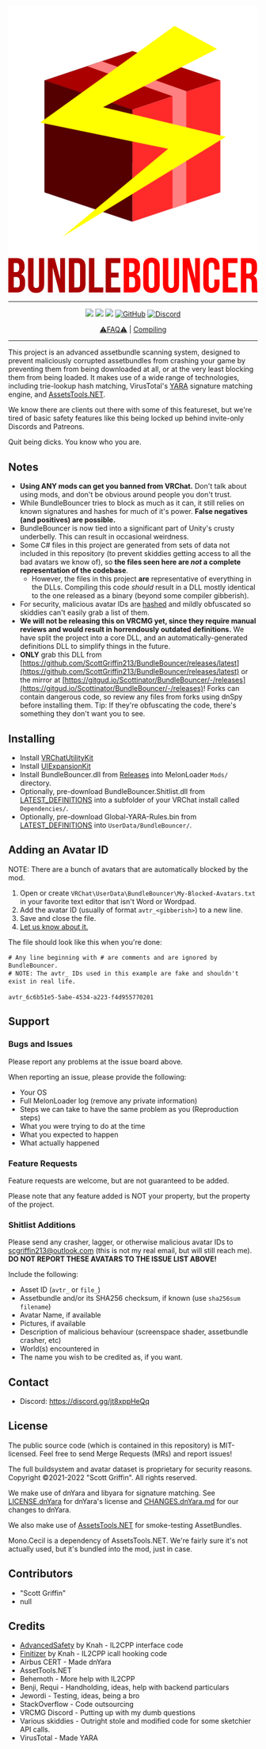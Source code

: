 <p align="center">
  <a href="#"><img src="https://github.com/ScottGriffin213/BundleBouncer/raw/main/BundleBouncer/images/png/BundleBouncer-512.png"></a>
  <a href="#"><img src="https://github.com/ScottGriffin213/BundleBouncer/raw/main/BundleBouncer/images/png/BundleBouncer-text.png"></a>
</p>

---

<p align="center">
	<a href="https://github.com/ScottGriffin213/BundleBouncer/releases/latest"><img src="https://img.shields.io/github/v/release/ScottGriffin213/BundleBouncer?label=latest&style=for-the-badge"></a>
	<a href="https://github.com/ScottGriffin213/BundleBouncer/releases"><img src="https://img.shields.io/github/downloads/ScottGriffin213/BundleBouncer/total.svg?style=for-the-badge"></a>
	<a href="https://github.com/ScottGriffin213/BundleBouncer/graphs/contributors"><img src="https://img.shields.io/github/contributors/ScottGriffin213/BundleBouncer?style=for-the-badge"></a>
	<a href="https://github.com/ScottGriffin213/BundleBouncer/graphs/contributors"><img alt="GitHub" src="https://img.shields.io/github/license/ScottGriffin213/BundleBouncer?style=for-the-badge"></a>
  <a href="https://discord.gg/jt8xppHeQq"><img alt="Discord" src="https://img.shields.io/discord/935695835012952085?style=for-the-badge"></a>
</p>

<p align="center">
  <a href="https://github.com/ScottGriffin213/BundleBouncer/wiki/FAQ">⚠️FAQ⚠️</a>
  |
  <a href="https://github.com/ScottGriffin213/BundleBouncer/wiki/Compiling">Compiling</a>
</p>

---

This project is an advanced assetbundle scanning system, designed to prevent maliciously corrupted assetbundles from crashing your game by preventing them from being downloaded at all, or at the very least blocking them from being loaded.  It makes use of a wide range of technologies, including trie-lookup hash matching, VirusTotal's [YARA](http://virustotal.github.io/yara/) signature matching engine, and [AssetsTools.NET](https://github.com/nesrak1/AssetsTools.NET).

We know there are clients out there with some of this featureset, but we're tired of basic safety features like this being locked up behind invite-only Discords and Patreons.

Quit being dicks.  You know who you are.

## Notes

* **Using ANY mods can get you banned from VRChat.** Don't talk about using mods, and don't be obvious around people you don't trust.
* While BundleBouncer tries to block as much as it can, it still relies on known signatures and hashes for much of it's power.  **False negatives (and positives) are possible.**
* BundleBouncer is now tied into a significant part of Unity's crusty underbelly.  This can result in occasional weirdness.
* Some C# files in this project are generated from sets of data not included in this repository (to prevent skiddies getting access to all the bad avatars we know of), so **the files seen here are _not_ a complete representation of the codebase**.
  * However, the files in this project **are** representative of everything in the DLLs. Compiling this code *should* result in a DLL mostly identical to the one released as a binary (beyond some compiler gibberish).
* For security, malicious avatar IDs are [hashed](https://en.wikipedia.org/wiki/Cryptographic_hash_function) and mildly obfuscated so skiddies can't easily grab a list of them.
* **We will not be releasing this on VRCMG yet, since they require manual reviews and would result in horrendously outdated definitions.** We have split the project into a core DLL, and an automatically-generated definitions DLL to simplify things in the future.
* **ONLY** grab this DLL from [https://github.com/ScottGriffin213/BundleBouncer/releases/latest](https://github.com/ScottGriffin213/BundleBouncer/releases/latest) or the mirror at [https://gitgud.io/Scottinator/BundleBouncer/-/releases](https://gitgud.io/Scottinator/BundleBouncer/-/releases)! Forks can contain dangerous code, so review any files from forks using dnSpy before installing them. Tip:  If they're obfuscating the code, there's something they don't want you to see.

## Installing

* Install [VRChatUtilityKit](https://github.com/SleepyVRC/Mods#vrchatutilitykit)
* Install [UIExpansionKit](https://github.com/knah/VRCMods)
* Install BundleBouncer.dll from [Releases](https://github.com/ScottGriffin213/BundleBouncer/releases/latest) into MelonLoader `Mods/` directory.
* Optionally, pre-download BundleBouncer.Shitlist.dll from [LATEST_DEFINITIONS](https://github.com/ScottGriffin213/BundleBouncer/releases/tag/LATEST_DEFINITIONS) into a subfolder of your VRChat install called `Dependencies/`.
* Optionally, pre-download Global-YARA-Rules.bin from [LATEST_DEFINITIONS](https://github.com/ScottGriffin213/BundleBouncer/releases/tag/LATEST_DEFINITIONS) into `UserData/BundleBouncer/`.

## Adding an Avatar ID
NOTE: There are a bunch of avatars that are automatically blocked by the mod.

1. Open or create `VRChat\UserData\BundleBouncer\My-Blocked-Avatars.txt` in your favorite text editor that isn't Word or Wordpad.
2. Add the avatar ID (usually of format `avtr_<gibberish>`) to a new line.
3. Save and close the file.
4. [Let us know about it.](#shitlist-additions)

The file should look like this when you're done:

```
# Any line beginning with # are comments and are ignored by BundleBouncer.
# NOTE: The avtr_ IDs used in this example are fake and shouldn't exist in real life.

avtr_6c6b51e5-5abe-4534-a223-f4d955770201
```

## Support

### Bugs and Issues

Please report any problems at the issue board above.

When reporting an issue, please provide the following:

* Your OS
* Full MelonLoader log (remove any private information)
* Steps we can take to have the same problem as you (Reproduction steps)
* What you were trying to do at the time
* What you expected to happen
* What actually happened

### Feature Requests

Feature requests are welcome, but are not guaranteed to be added.

Please note that any feature added is NOT your property, but the property of the project.

### Shitlist Additions

Please send any crasher, lagger, or otherwise malicious avatar IDs to scgriffin213@outlook.com (this is not my real email, but will still reach me). **DO NOT REPORT THESE AVATARS TO THE ISSUE LIST ABOVE!**

Include the following:

* Asset ID (`avtr_` or `file_`)
* Assetbundle and/or its SHA256 checksum, if known (use `sha256sum filename`)
* Avatar Name, if available
* Pictures, if available
* Description of malicious behaviour (screenspace shader, assetbundle crasher, etc)
* World(s) encountered in
* The name you wish to be credited as, if you want.

## Contact

* Discord: https://discord.gg/jt8xppHeQq

## License

The public source code (which is contained in this repository) is MIT-licensed. Feel free to send Merge Requests (MRs) and report issues!

The full buildsystem and avatar dataset is proprietary for security reasons. Copyright &copy;2021-2022 "Scott Griffin". All rights reserved.

We make use of dnYara and libyara for signature matching.  See [LICENSE.dnYara](licenses/LICENSE.dnYara) for dnYara's license and [CHANGES.dnYara.md](licenses/CHANGES.dnYara.md) for our changes to dnYara.

We also make use of [AssetsTools.NET](https://github.com/nesrak1/AssetsTools.NET) for smoke-testing AssetBundles.

Mono.Cecil is a dependency of AssetsTools.NET. We're fairly sure it's not actually used, but it's bundled into the mod, just in case.
## Contributors

* "Scott Griffin"
* null

## Credits

* [AdvancedSafety](https://github.com/knah/VRCMods/tree/master/AdvancedSafety) by Knah - IL2CPP interface code
* [Finitizer](https://github.com/knah/VRCMods/tree/master/Finitizer) by Knah - IL2CPP icall hooking code
* Airbus CERT - Made dnYara
* AssetTools.NET
* Behemoth - More help with IL2CPP
* Benji, Requi - Handholding, ideas, help with backend particulars
* Jewordi - Testing, ideas, being a bro
* StackOverflow - Code outsourcing
* VRCMG Discord - Putting up with my dumb questions
* Various skiddies - Outright stole and modified code for some sketchier API calls.
* VirusTotal - Made YARA